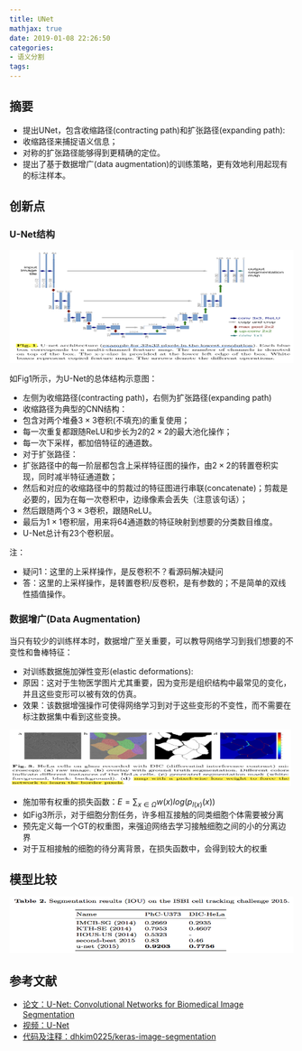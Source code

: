```yaml
---
title: UNet
mathjax: true
date: 2019-01-08 22:26:50
categories: 
- 语义分割
tags:
---
```


## 摘要

- 提出UNet，包含收缩路径(contracting path)和扩张路径(expanding path):
 - 收缩路径来捕捉语义信息；
 - 对称的扩张路径能够得到更精确的定位。
- 提出了基于数据增广(data augmentation)的训练策略，更有效地利用起现有的标注样本。

<!-- more -->

## 创新点

### U-Net结构

<img src="/images/UNet/1.png"  width = "700" height = "200"/>

如Fig1所示，为U-Net的总体结构示意图：

- 左侧为收缩路径(contracting path)，右侧为扩张路径(expanding path)
- 收缩路径为典型的CNN结构：
 - 包含对两个堆叠$3\times3$卷积(不填充)的重复使用；
 - 每一次重复都跟随ReLU和步长为2的$2\times2$的最大池化操作；
 - 每一次下采样，都加倍特征的通道数。
- 对于扩张路径：
 - 扩张路径中的每一阶层都包含上采样特征图的操作，由$2\times2$的转置卷积实现，同时减半特征通道数；
 - 然后和对应的收缩路径中的剪裁过的特征图进行串联(concatenate)；剪裁是必要的，因为在每一次卷积中，边缘像素会丢失（注意该句话）；
 - 然后跟随两个$3\times3$卷积，跟随ReLU。
- 最后为$1\times1$卷积层，用来将64通道数的特征映射到想要的分类数目维度。
- U-Net总计有23个卷积层。

注：

 - 疑问1：这里的上采样操作，是反卷积不？看源码解决疑问
 - 答：这里的上采样操作，是转置卷积/反卷积，是有参数的；不是简单的双线性插值操作。

### 数据增广(Data Augmentation)

当只有较少的训练样本时，数据增广至关重要，可以教导网络学习到我们想要的不变性和鲁棒特征：

- 对训练数据施加弹性变形(elastic deformations):
 - 原因：这对于生物医学图片尤其重要，因为变形是组织结构中最常见的变化，并且这些变形可以被有效的仿真。
 - 效果：该数据增强操作可使得网络学习到对于这些变形的不变性，而不需要在标注数据集中看到这些变换。

<img src="/images/UNet/2.png"  width = "500" height = "100"/>
 
- 施加带有权重的损失函数：$E =\sum_{x\in \Omega} w(x)log(p_{l(x)}(x))$ 
 - 如Fig3所示，对于细胞分割任务，许多相互接触的同类细胞个体需要被分离
 - 预先定义每一个GT的权重图，来强迫网络去学习接触细胞之间的小的分离边界
 - 对于互相接触的细胞的待分离背景，在损失函数中，会得到较大的权重
 
## 模型比较

<img src="/images/UNet/3.png"  width = "700" height = "100"/>

## 参考文献

- [论文：U-Net: Convolutional Networks for Biomedical Image Segmentation](https://arxiv.org/pdf/1505.04597.pdf)
- [视频：U-Net](https://lmb.informatik.uni-freiburg.de/people/ronneber/u-net/)
- [代码及注释：dhkim0225/keras-image-segmentation](https://github.com/liminn/keras-image-segmentation/blob/master/model/unet.py)

